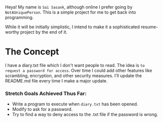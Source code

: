 Heya! My name is `Sai Sasank`, although online I prefer going by `NotAUniquePerson`. This is a simple project for me to get back into programming.

While it will be initially simplistic, I intend to make it a sophisticated resume-worthy project by the end of it.

# The Concept #

I have a diary.txt file which I don't want people to read. The idea is `to request a password for access`.
Over time I could add other features like scrambling, encryption, and other security measures. I'll update the README.md file every time I make a major update.

### Stretch Goals Achieved Thus Far: ###

- Write a program to execute when `diary.txt` has been opened.
- Modify to ask for a password.
- Try to find a way to deny access to the .txt file if the password is wrong.
